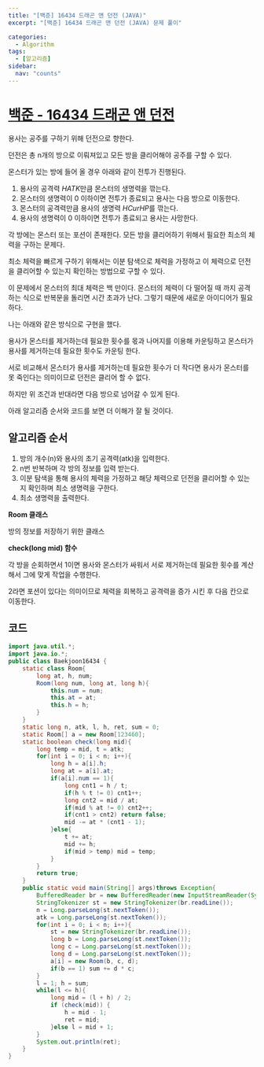 ```yaml
---
title: "[백준] 16434 드래곤 앤 던전 (JAVA)"
excerpt: "[백준] 16434 드래곤 앤 던전 (JAVA) 문제 풀이"

categories:
  - Algorithm
tags:
  - [알고리즘]
sidebar:
  nav: "counts"
---
```


# [백준 - 16434 드래곤 앤 던전](https://www.acmicpc.net/problem/16434)

용사는 공주를 구하기 위해 던전으로 향한다.

던전은 총 n개의 방으로 이뤄져있고 모든 방을 클리어해야 공주를 구할 수 있다.

몬스터가 있는 방에 들어 올 경우 아래와 같이 전투가 진행된다.

1. 용사의 공격력 *HATK*만큼 몬스터의 생명력을 깎는다.
2. 몬스터의 생명력이 0 이하이면 전투가 종료되고 용사는 다음 방으로 이동한다.
3. 몬스터의 공격력만큼 용사의 생명력 *HCurHP*를 깎는다.
4. 용사의 생명력이 0 이하이면 전투가 종료되고 용사는 사망한다.

각 방에는 몬스터 또는 포션이 존재한다. 모든 방을 클리어하기 위해서 필요한 최소의 체력을 구하는 문제다.

최소 체력을 빠르게 구하기 위해서는 이분 탐색으로 체력을 가정하고 이 체력으로 던전을 클리어할 수 있는지 확인하는 방법으로 구할 수 있다.

이 문제에서 몬스터의 최대 체력은 백 만이다. 몬스터의 체력이 다 떨어질 때 까지 공격하는 식으로 반복문을 돌리면 시간 초과가 난다. 그렇기 때문에 새로운 아이디어가 필요하다.

나는 아래와 같은 방식으로 구현을 했다.

용사가 몬스터를 제거하는데 필요한 횟수를 몫과 나머지를 이용해 카운팅하고 몬스터가 용사를 제거하는데 필요한 횟수도 카운팅 한다.

서로 비교해서 몬스터가 용사를 제거하는데 필요한 횟수가 더 작다면 용사가 몬스터를 못 죽인다는 의미이므로 던전은 클리어 할 수 없다.

하지만 위 조건과 반대라면 다음 방으로 넘어갈 수 있게 된다.

아래 알고리즘 순서와 코드를 보면 더 이해가 잘 될 것이다.

## 알고리즘 순서

1. 방의 개수(n)와 용사의 초기 공격력(atk)을 입력한다.
2. n번 반복하며 각 방의 정보를 입력 받는다.
3. 이분 탐색을 통해 용사의 체력을 가정하고 해당 체력으로 던전을 클리어할 수 있는지 확인하며 최소 생명력을 구한다.
4. 최소 생명력을 출력한다.

**Room 클래스**

방의 정보를 저장하기 위한 클래스

**check(long mid) 함수**

각 방을 순회하면서 1이면 용사와 몬스터가 싸워서 서로 제거하는데 필요한 횟수를 계산해서 그에 맞게 작업을 수행한다.

2라면 포션이 있다는 의미이므로 체력을 회복하고 공격력을 증가 시킨 후 다음 칸으로 이동한다.

## 코드

```java
import java.util.*;
import java.io.*;
public class Baekjoon16434 {
    static class Room{
        long at, h, num;
        Room(long num, long at, long h){
            this.num = num;
            this.at = at;
            this.h = h;
        }
    }
    static long n, atk, l, h, ret, sum = 0;
    static Room[] a = new Room[123460];
    static boolean check(long mid){
        long temp = mid, t = atk;
        for(int i = 0; i < n; i++){
            long h = a[i].h;
            long at = a[i].at;
            if(a[i].num == 1){
                long cnt1 = h / t;
                if(h % t != 0) cnt1++;
                long cnt2 = mid / at;
                if(mid % at != 0) cnt2++;
                if(cnt1 > cnt2) return false;
                mid -= at * (cnt1 - 1);
            }else{
                t += at;
                mid += h;
                if(mid > temp) mid = temp;
            }
        }
        return true;
    }
    public static void main(String[] args)throws Exception{
        BufferedReader br = new BufferedReader(new InputStreamReader(System.in));
        StringTokenizer st = new StringTokenizer(br.readLine());
        n = Long.parseLong(st.nextToken());
        atk = Long.parseLong(st.nextToken());
        for(int i = 0; i < n; i++){
            st = new StringTokenizer(br.readLine());
            long b = Long.parseLong(st.nextToken());
            long c = Long.parseLong(st.nextToken());
            long d = Long.parseLong(st.nextToken());
            a[i] = new Room(b, c, d);
            if(b == 1) sum += d * c;
        }
        l = 1; h = sum;
        while(l <= h){
            long mid = (l + h) / 2;
            if (check(mid)) {
                h = mid - 1;
                ret = mid;
            }else l = mid + 1;
        }
        System.out.println(ret);
    }
}
```
